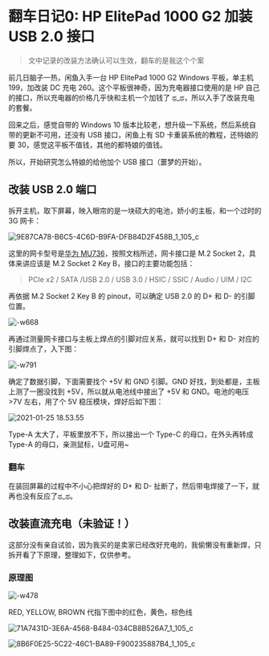 # 翻车日记0: HP ElitePad 1000 G2 加装 USB 2.0 接口

> 文中记录的改装方法确认可以生效，翻车的是我这个个案

前几日脑子一热，闲鱼入手一台 HP ElitePad 1000 G2 Windows 平板，单主机 199，加改装 DC 充电 260。这个平板很神奇，因为充电器接口使用的是 HP 自己的接口，所以充电器的价格几乎快和主机一个加钱了 ಥ_ಥ，所以入手了改装充电的套餐。

回来之后，感觉自带的 Windows 10 版本比较老，想升级一下系统，然后系统自带的更新不可用，还没有 USB 接口，闲鱼上有 SD 卡重装系统的教程，还特娘的要 30，感觉这平板不值钱，其他的都特娘的值钱。

所以，开始研究怎么特娘的给他加个 USB 接口（噩梦的开始）。

## 改装 USB 2.0 端口

拆开主机，取下屏幕，映入眼帘的是一块硕大的电池，娇小的主板，和一个过时的 3G 网卡：

![9E87CA78-B6C5-4C6D-B9FA-DFB84D2F458B_1_105_c](https://pan.xnure.com/OneDrive/Pics/blog/9E87CA78-B6C5-4C6D-B9FA-DFB84D2F458B_1_105_c.jpeg ':size=600')

这里的网卡型号是[华为 MU736](http://download-c.huawei.com/download/downloadCenter?downloadId=14243)，按照文档所述，网卡接口是 M.2 Socket 2，具体来讲应该是 M.2 Socket 2 Key B，接口的主要功能包括：

> PCIe x2 / SATA /USB 2.0 / USB 3.0 / HSIC / SSIC / Audio / UIM / I2C

再依据 M.2 Socket 2 Key B 的 pinout，可以确定 USB 2.0 的 D+ 和 D- 的引脚位置。

![-w668](https://pan.xnure.com/OneDrive/Pics/blog/16082671806508.jpg ':size=600')

再通过测量网卡接口与主板上焊点的引脚对应关系，就可以找到 D+ 和 D- 对应的引脚焊点了，入下图：

![-w791](https://pan.xnure.com/OneDrive/Pics/blog/16115717826483.jpg ':size=600')

确定了数据引脚，下面需要找个 +5V 和 GND 引脚。GND 好找，到处都是，主板上测了一圈没找到 +5V，所以就从电池线中接出了 +5V 和 GND。电池的电压 >7V 左右，用了个 5V 稳压模块，焊好后如下图：

![2021-01-25 18.53.55](https://pan.xnure.com/OneDrive/Pics/blog/2021-01-25%2018.53.55.jpg ':size=600')

Type-A 太大了，平板里放不下，所以接出一个 Type-C 的母口，在外头再转成 Type-A 的母口，亲测鼠标，U盘可用~

### 翻车
在装回屏幕的过程中不小心把焊好的 D+ 和 D- 扯断了，然后带电焊接了一下，就再也没有反应了ಥ_ಥ。

## 改装直流充电（未验证！）

这部分没有亲自试验，因为我买的是卖家已经改好充电的，我偷懒没有重新焊，只拆开看了下原理，整理如下，仅供参考。

### 原理图

![-w478](https://pan.xnure.com/OneDrive/Pics/blog/16115733713539.jpg ':size=600')

RED, YELLOW, BROWN 代指下图中的红色，黄色，棕色线

![71A7431D-3E6A-4568-B484-034CB8B526A7_1_105_c](https://pan.xnure.com/OneDrive/Pics/blog/71A7431D-3E6A-4568-B484-034CB8B526A7_1_105_c.jpeg ':size=600')

![8B6F0E25-5C22-46C1-BA89-F900235887B4_1_105_c](https://pan.xnure.com/OneDrive/Pics/blog/8B6F0E25-5C22-46C1-BA89-F900235887B4_1_105_c.jpeg ':size=600')

